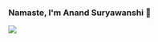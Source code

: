 ### Namaste, I'm Anand Suryawanshi 👋
<img src="https://github-readme-stats.vercel.app/api?username=onlyanand10&&show_icons=true&title_color=ffffff&icon_color=bb2acf&text_color=daf7dc&bg_color=151515">

<!--
**onlyanand10/onlyanand10** is a ✨ _special_ ✨ repository because its `README.md` (this file) appears on your GitHub profile.

Here are some ideas to get you started:

- 🔭 I’m currently working on ...
- 🌱 I’m currently learning ...
- 👯 I’m looking to collaborate on ...
- 🤔 I’m looking for help with ...
- 💬 Ask me about ...
- 📫 How to reach me: ...
- 😄 Pronouns: ...
- ⚡ Fun fact: ...
-->
